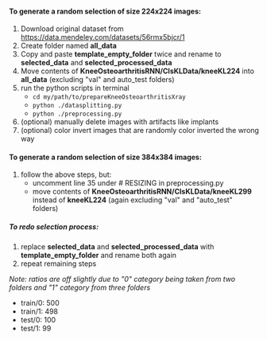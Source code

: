 #### To generate a random selection of size 224x224 images:
1. Download original dataset from https://data.mendeley.com/datasets/56rmx5bjcr/1
2. Create folder named **all_data**
3. Copy and paste **template_empty_folder** twice and rename to **selected\_data** and **selected\_processed\_data**
4. Move contents of **KneeOsteoarthritisRNN/ClsKLData/kneeKL224** into **all\_data** (excluding "val" and auto\_test folders)
5. run the python scripts in terminal
    - `cd my/path/to/prepareKneeOsteoarthritisXray`
    - `python ./datasplitting.py`
    - `python ./preprocessing.py`
6.  (optional) manually delete images with artifacts like implants
7.  (optional) color invert images that are randomly color inverted the wrong way


#### To generate a random selection of size 384x384 images:
1. follow the above steps, but:
    - uncomment line 35 under # RESIZING in preprocessing.py
    - move contents of **KneeOsteoarthritisRNN/ClsKLData/kneeKL299** instead of **kneeKL224** (again excluding "val" and "auto\_test" folders)


##### To redo selection process:
1. replace **selected\_data** and **selected\_processed\_data** with **template\_empty\_folder** and rename both again
2. repeat remaining steps


*Note: ratios are off slightly due to "0" category being taken from two folders and "1" category from three folders*
- train/0: 500
- train/1: 498
- test/0: 100
- test/1: 99
